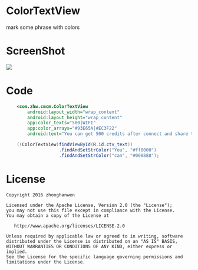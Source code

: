 # ColorTextView
mark some phrase with colors

# ScreenShot
![](https://github.com/zhonghanwen/ColorTextView/blob/master/img/wx_20161013205939.png)

# Code
```xml
    <com.zhw.cmcm.ColorTextView
        android:layout_width="wrap_content"
        android:layout_height="wrap_content"
        app:color_texts="500|WIFI"
        app:color_arrays="#93E65A|#EC3F22"
        android:text="You can get 500 credits after connect and share the WIFI"/>
```

```java
    ((ColorTextView)findViewById(R.id.ctv_text))
                    .findAndSetStrColor("You", "#ff8000")
                    .findAndSetStrColor("can", "#008888");
```

# License

    Copyright 2016 zhonghanwen
    
    Licensed under the Apache License, Version 2.0 (the "License");
    you may not use this file except in compliance with the License.
    You may obtain a copy of the License at
    
       http://www.apache.org/licenses/LICENSE-2.0
    
    Unless required by applicable law or agreed to in writing, software
    distributed under the License is distributed on an "AS IS" BASIS,
    WITHOUT WARRANTIES OR CONDITIONS OF ANY KIND, either express or implied.
    See the License for the specific language governing permissions and
    limitations under the License.
